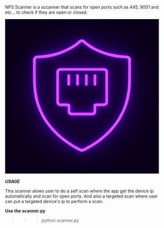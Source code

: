 NPS Scanner is a sccanner that scans for open ports such as 445, 9001 and etc... to check if they are open or closed.

<img src="https://github.com/chenurawinrada/NPS-Scanner---A-Port-Scanner/blob/main/icon.png">

***USAGE***
<p>This scanner alows user to do a self scan where the app get the device ip automatically and scan for open ports. And also a targeted scan where user can put a targeted device's ip to perform a scan.</p>

**Use the scanner.py**
>>> python scanner.py

